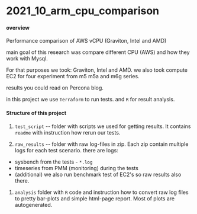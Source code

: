 # 2021_10_arm_cpu_comparison

#### overview
Performance comparison of AWS vCPU (Graviton, Intel and AMD)

main goal of this research was compare different CPU (AWS) and how they work with Mysql.

For that purposes we took: Graviton, Intel and AMD. we also took compute EC2 for four experiment from m5 m5a and m6g series.

results you could read on Percona blog.

in this project we use `Terraform` to run tests.
and `R` for result analysis.

#### Structure of this project
1. `test_script` -- folder with scripts we used for getting results. It contains `readme` with instruction how rerun our tests.

1. `raw_results` -- folder with raw log-files in zip.  Each zip contain multiple logs for each test scenario.
there are logs:
- sysbench from the tests - `*.log`
- timeseries from  PMM (monitoring) during the tests
- (additional) we also run benchmark test of EC2's so raw results also there.

1. `analysis` folder with `R` code and instruction how to convert raw log files to pretty bar-plots and simple html-page report. Most of plots are autogenerated.
